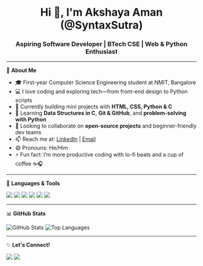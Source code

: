 <h1 align="center">Hi 👋, I'm Akshaya Aman (@SyntaxSutra)</h1>
<h3 align="center">Aspiring Software Developer | BTech CSE | Web & Python Enthusiast</h3>

---

🌟 **About Me**

- 🎓 First-year Computer Science Engineering student at NMIT, Bangalore  
- 💻 I love coding and exploring tech—from front-end design to Python scripts  
- 🔭 Currently building mini projects with **HTML, CSS, Python & C**  
- 🌱 Learning **Data Structures in C**, **Git & GitHub**, and **problem-solving with Python**  
- 🤝 Looking to collaborate on **open-source projects** and beginner-friendly dev teams  
- 📫 Reach me at: [LinkedIn](https://www.linkedin.com/in/akshaya-aman-5b0825313/) | [Email](mailto:akshayaaman01@gmail.com)  
- 😄 Pronouns: He/Him  
- ⚡ Fun fact: I’m more productive coding with lo-fi beats and a cup of coffee ☕🎧  

---

🚀 **Languages & Tools**
<p align="left">
  <img src="https://img.shields.io/badge/C-00599C?style=for-the-badge&logo=c&logoColor=white"/>
  <img src="https://img.shields.io/badge/Python-3776AB?style=for-the-badge&logo=python&logoColor=white"/>
  <img src="https://img.shields.io/badge/HTML5-E34F26?style=for-the-badge&logo=html5&logoColor=white"/>
  <img src="https://img.shields.io/badge/CSS3-1572B6?style=for-the-badge&logo=css3&logoColor=white"/>
  <img src="https://img.shields.io/badge/Git-F05032?style=for-the-badge&logo=git&logoColor=white"/>
  <img src="https://img.shields.io/badge/GitHub-181717?style=for-the-badge&logo=github&logoColor=white"/>
</p>

---

📊 **GitHub Stats**
<p align="left">
  <img src="https://github-readme-stats.vercel.app/api?username=SyntaxSutra&show_icons=true&theme=tokyonight" alt="GitHub Stats" />
  <img src="https://github-readme-stats.vercel.app/api/top-langs/?username=SyntaxSutra&layout=compact&theme=tokyonight" alt="Top Languages" />
</p>

---

✨ **Let's Connect!**
<p align="left">
  <a href="https://www.linkedin.com/in/akshaya-aman-5b0825313/" target="_blank"><img src="https://img.shields.io/badge/LinkedIn-blue?style=for-the-badge&logo=linkedin&logoColor=white"/></a>
  <a href="mailto:akshayaaman01@gmail.com"><img src="https://img.shields.io/badge/Gmail-D14836?style=for-the-badge&logo=gmail&logoColor=white"/></a>
</p>
